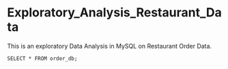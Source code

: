 # Exploratory_Analysis_Restaurant_Data
This is an exploratory Data Analysis in MySQL on Restaurant Order Data. 

```
SELECT * FROM order_db;
```

